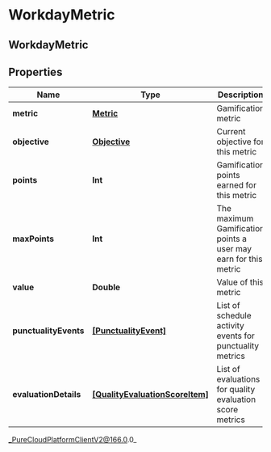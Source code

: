 # WorkdayMetric

## WorkdayMetric

## Properties

|Name | Type | Description | Notes|
|------------ | ------------- | ------------- | -------------|
| **metric** | [**Metric**](Metric) | Gamification metric | [optional] |
| **objective** | [**Objective**](Objective) | Current objective for this metric | [optional] |
| **points** | **Int** | Gamification points earned for this metric | [optional] |
| **maxPoints** | **Int** | The maximum Gamification points a user may earn for this metric | [optional] |
| **value** | **Double** | Value of this metric | [optional] |
| **punctualityEvents** | [**[PunctualityEvent]**]([PunctualityEvent]) | List of schedule activity events for punctuality metrics | [optional] |
| **evaluationDetails** | [**[QualityEvaluationScoreItem]**]([QualityEvaluationScoreItem]) | List of evaluations for quality evaluation score metrics | [optional] |



_PureCloudPlatformClientV2@166.0.0_
